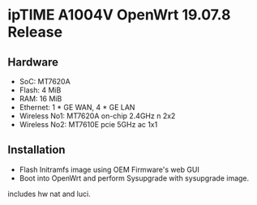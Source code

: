 ipTIME A1004V OpenWrt 19.07.8 Release
=====================================

Hardware
--------
- SoC: MT7620A
- Flash: 4 MiB
- RAM: 16 MiB
- Ethernet: 1 * GE WAN, 4 * GE LAN
- Wireless No1: MT7620A on-chip 2.4GHz n 2x2
- Wireless No2: MT7610E pcie 5GHz ac 1x1

Installation
------------
- Flash Initramfs image using OEM Firmware's web GUI
- Boot into OpenWrt and perform Sysupgrade with sysupgrade image.

includes hw nat and luci.
